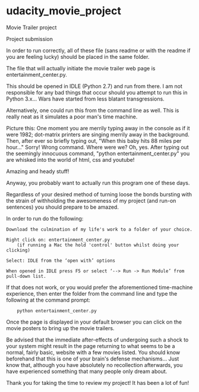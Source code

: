 # udacity_movie_project
Movie Trailer project


Project submission


In order to run correctly, all of these file (sans readme or with the readme if you are feeling lucky) should be placed in the same folder.

The file that will actually initiate the movie trailer web page is entertainment_center.py.

This should be opened in IDLE (Python 2.7) and run from there. I am not responsible for any bad things that occur should you attempt to run this in Python 3.x... Wars have started from less blatant transgressions.

Alternatively, one could run this from the command line as well. This is really neat as it simulates a poor man's time machine. 

Picture this: 
	One moment you are merrily typing away in the console as if it were 1982; dot-matrix printers are singing merrily away in the background. Then, after ever so briefly typing out, "When this baby hits 88 miles per hour..." Sorry! Wrong command. Where were we? Oh, yes. After typing out the seemingly innocuous command, "python entertainment_center.py" you are whisked into the world of html, css and youtube! 

Amazing and heady stuff!

Anyway, you probably want to actually run this program one of these days.

Regardless of your desired method of turning loose the bonds bursting with the strain of withholding the awesomeness of my project (and run-on sentences) you should prepare to be amazed.

In order to run do the following:

	Download the culmination of my life's work to a folder of your choice.
	
	Right click on: entertainment_center.py
		(if running a Mac the hold 'control' button whilst doing your clicking)
	
	Select: IDLE from the ‘open with’ options 
	
	When opened in IDLE press F5 or select ‘--> Run -> Run Module’ from pull-down list.

If that does not work, or you would prefer the aforementioned time-machine experience, then enter the folder from the command line and type the following at the command prompt:
	
		python entertainment_center.py

Once the page is displayed in your default browser you can click on the movie posters to bring up the movie trailers.

Be advised that the immediate after-effects of undergoing such a shock to your system might result in the page returning to what seems to be a normal, fairly basic, website with a few movies listed. You should know beforehand that this is one of your brain's defense mechanisms... Just know that, although you have absolutely no recollection afterwards, you have experienced something that many people only dream about. 

Thank you for taking the time to review my project! It has been a lot of fun!




	
